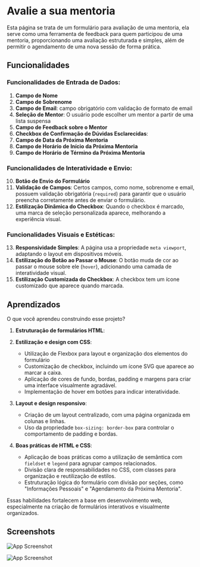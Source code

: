 
# Avalie a sua mentoria

Esta página se trata de um formulário para avaliação de uma mentoria, ela serve como uma ferramenta de feedback para quem participou de uma mentoria, proporcionando uma avaliação estruturada e simples, além de permitir o agendamento de uma nova sessão de forma prática.


## Funcionalidades

### Funcionalidades de Entrada de Dados:
1. **Campo de Nome**
2. **Campo de Sobrenome**
3. **Campo de Email**: campo obrigatório com validação de formato de email
4. **Seleção de Mentor**: O usuário pode escolher um mentor a partir de uma lista suspensa 
5. **Campo de Feedback sobre o Mentor**
6. **Checkbox de Confirmação de Dúvidas Esclarecidas**:
7. **Campo de Data da Próxima Mentoria**
8. **Campo de Horário de Início da Próxima Mentoria**
9. **Campo de Horário de Término da Próxima Mentoria**

### Funcionalidades de Interatividade e Envio:
10. **Botão de Envio do Formulário**
11. **Validação de Campos**: Certos campos, como nome, sobrenome e email, possuem validação obrigatória (`required`) para garantir que o usuário preencha corretamente antes de enviar o formulário.
12. **Estilização Dinâmica do Checkbox**: Quando o checkbox é marcado, uma marca de seleção personalizada aparece, melhorando a experiência visual.

### Funcionalidades Visuais e Estéticas:
13. **Responsividade Simples**: A página usa a propriedade `meta viewport`, adaptando o layout em dispositivos móveis.
14. **Estilização do Botão ao Passar o Mouse**: O botão muda de cor ao passar o mouse sobre ele (`hover`), adicionando uma camada de interatividade visual.
15. **Estilização Customizada do Checkbox**: A checkbox tem um ícone customizado que aparece quando marcada.


## Aprendizados

O que você aprendeu construindo esse projeto? 


1. **Estruturação de formulários HTML**:
2. **Estilização e design com CSS**:
   - Utilização de Flexbox para layout e organização dos elementos do formulário 
   - Customização de checkbox, incluindo um ícone SVG que aparece ao marcar a caixa.
   - Aplicação de cores de fundo, bordas, padding e margens para criar uma interface visualmente agradável.
   - Implementação de hover em botões para indicar interatividade.

3. **Layout e design responsivo**:
   - Criação de um layout centralizado, com uma página organizada em colunas e linhas.
   - Uso da propriedade `box-sizing: border-box` para controlar o comportamento de padding e bordas.

4. **Boas práticas de HTML e CSS**:
   - Aplicação de boas práticas como a utilização de semântica com `fieldset` e `legend` para agrupar campos relacionados.
   - Divisão clara de responsabilidades no CSS, com classes para organização e reutilização de estilos.
   - Estruturação lógica do formulário com divisão por seções, como "Informações Pessoais" e "Agendamento da Próxima Mentoria".

Essas habilidades fortalecem a base em desenvolvimento web, especialmente na criação de formulários interativos e visualmente organizados.

## Screenshots

![App Screenshot](https://i.imgur.com/5OmKtKK.png)

![App Screenshot](https://i.imgur.com/wAk18QA.png)

